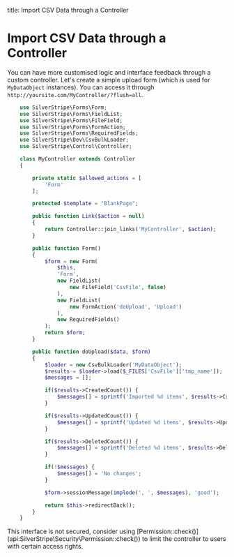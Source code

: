 title: Import CSV Data through a Controller

# Import CSV Data through a Controller

You can have more customised logic and interface feedback through a custom controller. Let's create a simple upload 
form (which is used for `MyDataObject` instances). You can access it through 
`http://yoursite.com/MyController/?flush=all`.


```php
    use SilverStripe\Forms\Form;
    use SilverStripe\Forms\FieldList;
    use SilverStripe\Forms\FileField;
    use SilverStripe\Forms\FormAction;
    use SilverStripe\Forms\RequiredFields;
    use SilverStripe\Dev\CsvBulkLoader;
    use SilverStripe\Control\Controller;

    class MyController extends Controller 
    {

        private static $allowed_actions = [
            'Form'
        ];

        protected $template = "BlankPage";

        public function Link($action = null) 
        {
            return Controller::join_links('MyController', $action);
        }

        public function Form() 
        {
            $form = new Form(
                $this,
                'Form',
                new FieldList(
                    new FileField('CsvFile', false)
                ),
                new FieldList(
                    new FormAction('doUpload', 'Upload')
                ),
                new RequiredFields()
            );
            return $form;
        }

        public function doUpload($data, $form) 
        {
            $loader = new CsvBulkLoader('MyDataObject');
            $results = $loader->load($_FILES['CsvFile']['tmp_name']);
            $messages = [];

            if($results->CreatedCount()) {
                $messages[] = sprintf('Imported %d items', $results->CreatedCount());
            }

            if($results->UpdatedCount()) {
                $messages[] = sprintf('Updated %d items', $results->UpdatedCount());
            }

            if($results->DeletedCount()) {
                $messages[] = sprintf('Deleted %d items', $results->DeletedCount());
            }

            if(!$messages) {
                $messages[] = 'No changes';
            }

            $form->sessionMessage(implode(', ', $messages), 'good');

            return $this->redirectBack();
        }
    }

```

<div class="alert" markdown="1">
This interface is not secured, consider using [Permission::check()](api:SilverStripe\Security\Permission::check()) to limit the controller to users with certain 
access rights.
</div>
